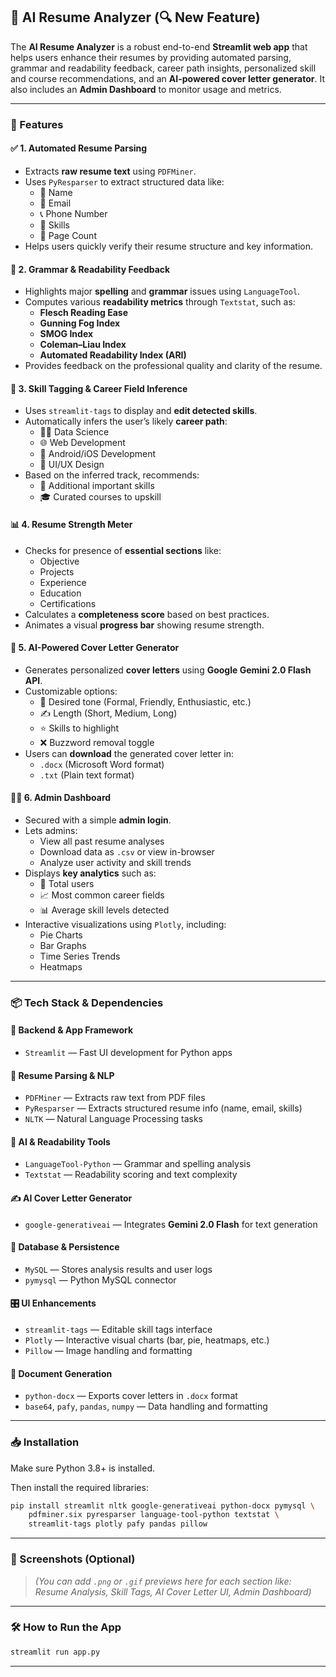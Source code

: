 

## 🧠 AI Resume Analyzer (🔍 New Feature)

The **AI Resume Analyzer** is a robust end-to-end **Streamlit web app** that helps users enhance their resumes by providing automated parsing, grammar and readability feedback, career path insights, personalized skill and course recommendations, and an **AI-powered cover letter generator**. It also includes an **Admin Dashboard** to monitor usage and metrics.

---

### 🚀 Features

#### ✅ 1. Automated Resume Parsing
- Extracts **raw resume text** using `PDFMiner`.
- Uses `PyResparser` to extract structured data like:
  - 📛 Name
  - 📧 Email
  - 📞 Phone Number
  - 🧠 Skills
  - 📄 Page Count
- Helps users quickly verify their resume structure and key information.

#### 📘 2. Grammar & Readability Feedback
- Highlights major **spelling** and **grammar** issues using `LanguageTool`.
- Computes various **readability metrics** through `Textstat`, such as:
  - **Flesch Reading Ease**
  - **Gunning Fog Index**
  - **SMOG Index**
  - **Coleman–Liau Index**
  - **Automated Readability Index (ARI)**
- Provides feedback on the professional quality and clarity of the resume.

#### 🎯 3. Skill Tagging & Career Field Inference
- Uses `streamlit-tags` to display and **edit detected skills**.
- Automatically infers the user’s likely **career path**:
  - 👨‍💻 Data Science
  - 🌐 Web Development
  - 📱 Android/iOS Development
  - 🎨 UI/UX Design
- Based on the inferred track, recommends:
  - 🔧 Additional important skills
  - 🎓 Curated courses to upskill

#### 📊 4. Resume Strength Meter
- Checks for presence of **essential sections** like:
  - Objective
  - Projects
  - Experience
  - Education
  - Certifications
- Calculates a **completeness score** based on best practices.
- Animates a visual **progress bar** showing resume strength.

#### 📝 5. AI-Powered Cover Letter Generator
- Generates personalized **cover letters** using **Google Gemini 2.0 Flash API**.
- Customizable options:
  - 🎯 Desired tone (Formal, Friendly, Enthusiastic, etc.)
  - ✍️ Length (Short, Medium, Long)
  - ⭐ Skills to highlight
  - ❌ Buzzword removal toggle
- Users can **download** the generated cover letter in:
  - `.docx` (Microsoft Word format)
  - `.txt` (Plain text format)

#### 👨‍💼 6. Admin Dashboard
- Secured with a simple **admin login**.
- Lets admins:
  - View all past resume analyses
  - Download data as `.csv` or view in-browser
  - Analyze user activity and skill trends
- Displays **key analytics** such as:
  - 👥 Total users
  - 📈 Most common career fields
  - 📊 Average skill levels detected
- Interactive visualizations using `Plotly`, including:
  - Pie Charts
  - Bar Graphs
  - Time Series Trends
  - Heatmaps

---

### 📦 Tech Stack & Dependencies

#### 🧰 Backend & App Framework
- `Streamlit` — Fast UI development for Python apps

#### 📄 Resume Parsing & NLP
- `PDFMiner` — Extracts raw text from PDF files
- `PyResparser` — Extracts structured resume info (name, email, skills)
- `NLTK` — Natural Language Processing tasks

#### 🧠 AI & Readability Tools
- `LanguageTool-Python` — Grammar and spelling analysis
- `Textstat` — Readability scoring and text complexity

#### ✍️ AI Cover Letter Generator
- `google-generativeai` — Integrates **Gemini 2.0 Flash** for text generation

#### 💾 Database & Persistence
- `MySQL` — Stores analysis results and user logs
- `pymysql` — Python MySQL connector

#### 🎛️ UI Enhancements
- `streamlit-tags` — Editable skill tags interface
- `Plotly` — Interactive visual charts (bar, pie, heatmaps, etc.)
- `Pillow` — Image handling and formatting

#### 📁 Document Generation
- `python-docx` — Exports cover letters in `.docx` format
- `base64`, `pafy`, `pandas`, `numpy` — Data handling and formatting

---

### 📥 Installation

Make sure Python 3.8+ is installed.

Then install the required libraries:

```bash
pip install streamlit nltk google-generativeai python-docx pymysql \
    pdfminer.six pyresparser language-tool-python textstat \
    streamlit-tags plotly pafy pandas pillow
```

---

### 📸 Screenshots (Optional)
> *(You can add `.png` or `.gif` previews here for each section like: Resume Analysis, Skill Tags, AI Cover Letter UI, Admin Dashboard)*

---

### 🛠️ How to Run the App

```bash
streamlit run app.py
```

---
